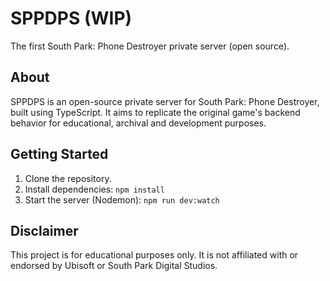 # SPPDPS (WIP)

The first South Park: Phone Destroyer private server (open source).

## About

SPPDPS is an open-source private server for South Park: Phone Destroyer, built using TypeScript. It aims to replicate the original game's backend behavior for educational, archival and development purposes.

## Getting Started

1. Clone the repository.
2. Install dependencies: `npm install`
3. Start the server (Nodemon): `npm run dev:watch`

## Disclaimer

This project is for educational purposes only. It is not affiliated with or endorsed by Ubisoft or South Park Digital Studios.
